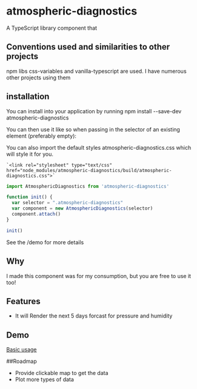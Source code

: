 # atmospheric-diagnostics

A TypeScript library component that

## Conventions used and similarities to other projects

npm libs css-variables and vanilla-typescript are used. I have numerous other projects using them

## installation
You can install into your application by running 
npm install --save-dev atmospheric-diagnostics

You can then use it like so when passing in the selector of an existing element (preferably empty):

You can also import the default styles atmospheric-diagnostics.css which will style it for you.

    `<link rel="stylesheet" type="text/css" href="node_modules/atmospheric-diagnostics/build/atmospheric-diagnostics.css">`


```js
import AtmosphericDiagnostics from 'atmospheric-diagnostics'

function init() {
  var selector = ".atmospheric-diagnostics"
  var component = new AtmosphericDiagnostics(selector)
  component.attach()
}

init()
```
See the /demo for more details


## Why

I made this component was for my consumption, but you are free to use it too!

## Features

* It will Render the next 5 days forcast for pressure and humidity 

## Demo

[Basic usage](https://quantumjs.github.io/atmospheric-diagnostics/demo/build)

##Roadmap

* Provide clickable map to get the data
* Plot more types of data
